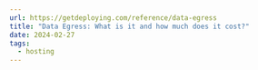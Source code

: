 ```yaml
---
url: https://getdeploying.com/reference/data-egress
title: "Data Egress: What is it and how much does it cost?"
date: 2024-02-27
tags:
  - hosting
---
```


